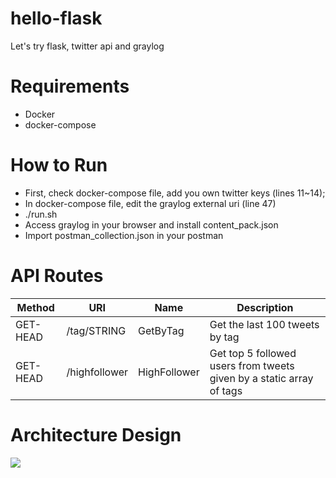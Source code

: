 # hello-flask
Let's try flask, twitter api and graylog

# Requirements
- Docker
- docker-compose

# How to Run
- First, check docker-compose file, add you own twitter keys (lines 11~14);
- In docker-compose file, edit the graylog external uri (line 47) 
- ./run.sh
- Access graylog in your browser and install content_pack.json
- Import postman_collection.json in your postman

# API Routes

| Method   | URI                 | Name         | Description                                                          |
|----------|---------------------|--------------|----------------------------------------------------------------------|
| GET-HEAD | /tag/STRING         | GetByTag     | Get the last 100 tweets by tag                                       |
| GET-HEAD | /highfollower       | HighFollower | Get top 5 followed users from tweets given by a static array of tags |

# Architecture Design

![](https://raw.githubusercontent.com/leoddias/hello-flask/master/design.png)